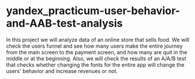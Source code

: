 # yandex_practicum-user-behavior-and-AAB-test-analysis
In this project we will analyze data of an online store that sells food. We will check the users funnel and see how many users make the entire journey from the main screen to the payment screen, and how many are quit in the middle or at the beginning.  Also, we will check the results of an A/A/B test that checks whether changing the fonts for the entire app will change the users' behavior and increase revenues or not.
